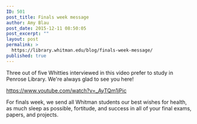```yaml
---
ID: 501
post_title: Finals week message
author: Amy Blau
post_date: 2015-12-11 08:50:05
post_excerpt: ""
layout: post
permalink: >
  https://library.whitman.edu/blog/finals-week-message/
published: true
---
```

Three out of five Whitties interviewed in this video prefer to study in Penrose Library. We're always glad to see you here!

https://www.youtube.com/watch?v=_AyTQm1jPic

For finals week, we send all Whitman students our best wishes for health, as much sleep as possible, fortitude, and success in all of your final exams, papers, and projects.